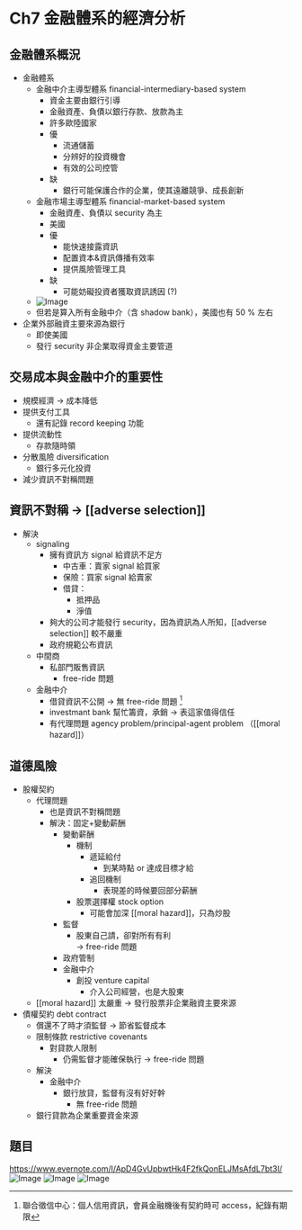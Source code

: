 # Ch7 金融體系的經濟分析
## 金融體系概況
- 金融體系
  - 金融中介主導型體系 financial-intermediary-based system
    - 資金主要由銀行引導
    - 金融資產、負債以銀行存款、放款為主
    - 許多歐陸國家
    - 優
      - 流通儲蓄
      - 分辨好的投資機會
      - 有效的公司控管
    - 缺
      - 銀行可能保護合作的企業，使其遠離競爭、成長創新
  - 金融市場主導型體系 financial-market-based system
    - 金融資產、負債以 security 為主
    - 美國
    - 優
      - 能快速接露資訊
      - 配置資本&資訊傳播有效率
      - 提供風險管理工具
    - 缺
      - 可能妨礙投資者獲取資訊誘因 (?)
  - ![Image](https://i.imgur.com/TiSSls1.png)
  - 但若是算入所有金融中介（含 shadow bank），美國也有 50 % 左右
- 企業外部融資主要來源為銀行
  - 即使美國
  - 發行 security 非企業取得資金主要管道

## 交易成本與金融中介的重要性
- 規模經濟 → 成本降低
- 提供支付工具
  - 還有記錄 record keeping 功能
- 提供流動性
  - 存款隨時領
- 分散風險 diversification
  - 銀行多元化投資
- 減少資訊不對稱問題

## 資訊不對稱 → [[adverse selection]]
- 解決
  - signaling
    - 擁有資訊方 signal 給資訊不足方
      - 中古車：賣家 signal 給買家
      - 保險：買家 signal 給賣家
      - 借貸：  
        - 抵押品
        - 淨值
    - 夠大的公司才能發行 security，因為資訊為人所知，[[adverse selection]] 較不嚴重
    - 政府規範公布資訊
  - 中間商
    - 私部門販售資訊
      -  free-ride 問題
   -  金融中介
      -  借貸資訊不公開 → 無 free-ride 問題 [^1]
      -  investmant bank 幫忙籌資，承銷 → 表這家值得信任
      -  有代理問題 agency problem/principal-agent problem （[[moral hazard]]）

[^1]:聯合徵信中心：個人信用資訊，會員金融機後有契約時可 access，紀錄有期限

## 道德風險
- 股權契約
  - 代理問題
    - 也是資訊不對稱問題
    - 解決：固定+變動薪酬
      - 變動薪酬
        - 機制
          - 遞延給付
            - 到某時點 or 達成目標才給
          - 追回機制
            - 表現差的時候要回部分薪酬
        - 股票選擇權 stock option
          - 可能會加深 [[moral hazard]]，只為炒股
      - 監督
        - 股東自己請，卻對所有有利  
        → free-ride 問題
      - 政府管制
      - 金融中介
        - 創投 venture capital
          - 介入公司經營，也是大股東
  - [[moral hazard]] 太嚴重 → 發行股票非企業融資主要來源
- 債權契約 debt contract
  - 償還不了時才須監督 → 節省監督成本 
  - 限制條款 restrictive covenants
    - 對貸款人限制
      - 仍需監督才能確保執行 → free-ride 問題
  - 解決
    - 金融中介
      - 銀行放貸，監督有沒有好好幹
        - 無 free-ride 問題
  - 銀行貸款為企業重要資金來源

## 題目
https://www.evernote.com/l/ApD4GvUpbwtHk4F2fkQonELJMsAfdL7bt3I/
![Image](https://i.imgur.com/gDdSRNz.png)
![Image](https://i.imgur.com/Hk9iXWr.png)
![Image](https://i.imgur.com/iqELJkH.png)
